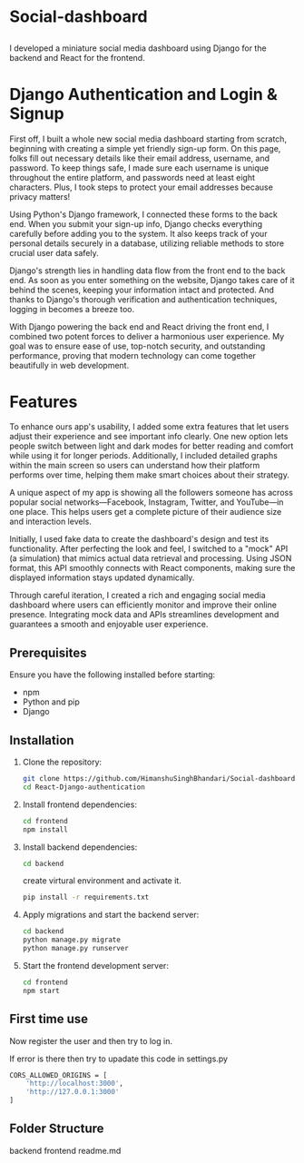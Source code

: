 # Social-dashboard
## 
I developed a miniature social media dashboard using Django for the backend and React for the frontend.

# Django Authentication and Login & Signup
First off, I built a whole new social media dashboard starting from scratch, beginning with creating a simple yet friendly sign-up form. On this page, folks fill out necessary details like their email address, username, and password. To keep things safe, I made sure each username is unique throughout the entire platform, and passwords need at least eight characters. Plus, I took steps to protect your email addresses because privacy matters!

Using Python's Django framework, I connected these forms to the back end. When you submit your sign-up info, Django checks everything carefully before adding you to the system. It also keeps track of your personal details securely in a database, utilizing reliable methods to store crucial user data safely.

Django's strength lies in handling data flow from the front end to the back end. As soon as you enter something on the website, Django takes care of it behind the scenes, keeping your information intact and protected. And thanks to Django's thorough verification and authentication techniques, logging in becomes a breeze too.

With Django powering the back end and React driving the front end, I combined two potent forces to deliver a harmonious user experience. My goal was to ensure ease of use, top-notch security, and outstanding performance, proving that modern technology can come together beautifully in web development.

## 
# Features
To enhance ours app's usability, I added some extra features that let users adjust their experience and see important info clearly. One new option lets people switch between light and dark modes for better reading and comfort while using it for longer periods. Additionally, I included detailed graphs within the main screen so users can understand how their platform performs over time, helping them make smart choices about their strategy.

A unique aspect of my app is showing all the followers someone has across popular social networks—Facebook, Instagram, Twitter, and YouTube—in one place. This helps users get a complete picture of their audience size and interaction levels.

Initially, I used fake data to create the dashboard's design and test its functionality. After perfecting the look and feel, I switched to a "mock" API (a simulation) that mimics actual data retrieval and processing. Using JSON format, this API smoothly connects with React components, making sure the displayed information stays updated dynamically.

Through careful iteration, I created a rich and engaging social media dashboard where users can efficiently monitor and improve their online presence. Integrating mock data and APIs streamlines development and guarantees a smooth and enjoyable user experience.

## Prerequisites

Ensure you have the following installed before starting:

-  npm
- Python and pip
- Django

## Installation

1. Clone the repository:

    ```bash
    git clone https://github.com/HimanshuSinghBhandari/Social-dashboard
    cd React-Django-authentication
    ```

2. Install frontend dependencies:

    ```bash
    cd frontend
    npm install
    ```

3. Install backend dependencies:

    ```bash
    cd backend
    ```
    create virtural environment and activate it.
    ```bash
    pip install -r requirements.txt
    ```

6. Apply migrations and start the backend server:

    ```bash
    cd backend
    python manage.py migrate
    python manage.py runserver
    ```

7. Start the frontend development server:

    ```bash
    cd frontend
    npm start
    ```

## First time use

Now register the user and then try to log in.

If error is there then try to upadate this code in settings.py
```bash
CORS_ALLOWED_ORIGINS = [
    'http://localhost:3000',
    'http://127.0.0.1:3000'
]
```
## Folder Structure

backend
frontend
readme.md
